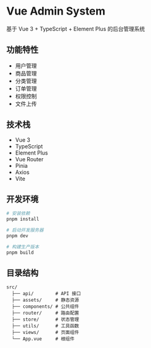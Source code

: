 # Vue Admin System

基于 Vue 3 + TypeScript + Element Plus 的后台管理系统

## 功能特性

- 用户管理
- 商品管理
- 分类管理
- 订单管理
- 权限控制
- 文件上传

## 技术栈

- Vue 3
- TypeScript
- Element Plus
- Vue Router
- Pinia
- Axios
- Vite

## 开发环境

```bash
# 安装依赖
pnpm install

# 启动开发服务器
pnpm dev

# 构建生产版本
pnpm build
```

## 目录结构

```
src/
  ├── api/        # API 接口
  ├── assets/     # 静态资源
  ├── components/ # 公共组件
  ├── router/     # 路由配置
  ├── store/      # 状态管理
  ├── utils/      # 工具函数
  ├── views/      # 页面组件
  └── App.vue     # 根组件
```
